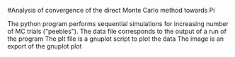 #Analysis of convergence of the direct Monte Carlo method towards Pi

The python program performs sequential simulations for increasing number of MC trials ("peebles").
The data file corresponds to the output of a run of the program
The plt file is a gnuplot script to plot the data
The image is an export of the gnuplot plot
